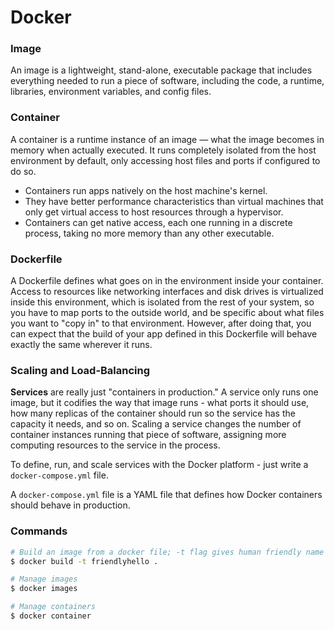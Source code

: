 # Docker

### Image

An image is a lightweight, stand-alone, executable package that includes everything needed to run a piece of software, including the code, a runtime, libraries, environment variables, and config files.

### Container

A container is a runtime instance of an image — what the image becomes in memory when actually executed. It runs completely isolated from the host environment by default, only accessing host files and ports if configured to do so.

- Containers run apps natively on the host machine's kernel.
- They have better performance characteristics than virtual machines that only get virtual access to host resources through a hypervisor.
- Containers can get native access, each one running in a discrete process, taking no more memory than any other executable.

### Dockerfile

A Dockerfile defines what goes on in the environment inside your container. Access to resources like networking interfaces and disk drives is virtualized inside this environment, which is isolated from the rest of your system, so you have to map ports to the outside world, and be specific about what files you want to "copy in" to that environment. However, after doing that, you can expect that the build of your app defined in this Dockerfile will behave exactly the same wherever it runs.

### Scaling and Load-Balancing

**Services** are really just "containers in production." A service only runs one image, but it codifies the way that image runs - what ports it should use, how many replicas of the container should run so the service has the capacity it needs, and so on. Scaling a service changes the number of container instances running that piece of software, assigning more computing resources to the service in the process.

To define, run, and scale services with the Docker platform - just write a `docker-compose.yml` file.

A `docker-compose.yml` file is a YAML file that defines how Docker containers should behave in production.

### Commands

```bash
# Build an image from a docker file; -t flag gives human friendly name to the image
$ docker build -t friendlyhello .

# Manage images
$ docker images

# Manage containers
$ docker container
```


